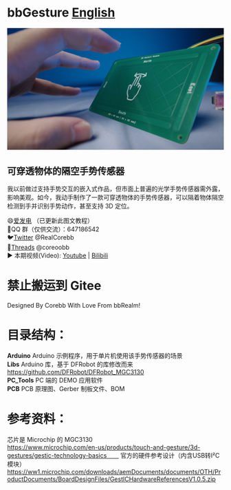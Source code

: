 # bbGesture [English](https://github.com/RealCorebb/bbGesture/blob/main/README_EN.md "English")

![image](https://github.com/RealCorebb/bbGesture/blob/main/IMG/bbGesture.jpg?raw=true)

## 可穿透物体的隔空手势传感器

我以前做过支持手势交互的嵌入式作品，但市面上普遍的光学手势传感器需外露，影响美观。如今，我动手制作了一款可穿透物体的手势传感器，可以隔着物体隔空检测到手并识别手势动作，甚至支持 3D 定位。

😄[爱发电](https://afdian.com/a/kuruibb "爱发电")  （已更新此图文教程）  
🐧QQ 群（仅供交流）：647186542  
🐦[Twitter](https://twitter.com/RealCorebb "@RealCorebb") @RealCorebb  
🧵[Threads](https://www.threads.net/@coreoobb "@coreoobb") @coreoobb  
▶️ 本期视频(Video): [Youtube](https://youtu.be/Or8UPq3nDdc "Youtube") | [ Bilibili](https://www.bilibili.com/video/BV1r6PceuEDK " Bilibili")

# 禁止搬运到 Gitee

Designed By Corebb With Love From bbRealm!

# 目录结构：

**Arduino** Arduino 示例程序，用于单片机使用该手势传感器的场景  
**Libs** Arduino 库，基于 DFRobot 的库修改而来 https://github.com/DFRobot/DFRobot_MGC3130  
**PC_Tools** PC 端的 DEMO 应用软件  
**PCB** PCB 原理图、Gerber 制板文件、BOM

# 参考资料：

芯片是 Microchip 的 MGC3130  
https://www.microchip.com/en-us/products/touch-and-gesture/3d-gestures/gestic-technology-basics　　
官方的硬件参考设计（内含USB转I²C模块）
https://ww1.microchip.com/downloads/aemDocuments/documents/OTH/ProductDocuments/BoardDesignFiles/GestICHardwareReferencesV1.0.5.zip
